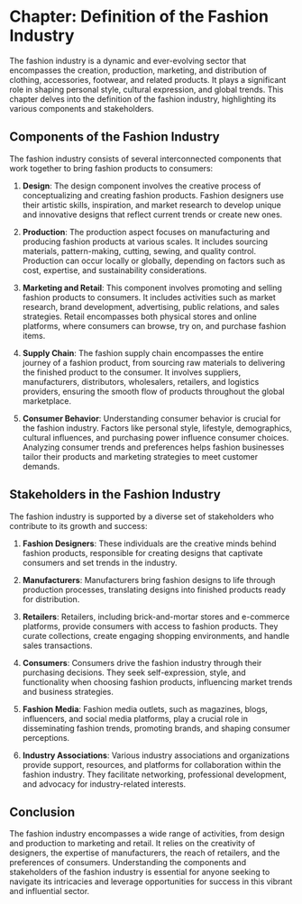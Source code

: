 Chapter: Definition of the Fashion Industry
===========================================

The fashion industry is a dynamic and ever-evolving sector that encompasses the creation, production, marketing, and distribution of clothing, accessories, footwear, and related products. It plays a significant role in shaping personal style, cultural expression, and global trends. This chapter delves into the definition of the fashion industry, highlighting its various components and stakeholders.

Components of the Fashion Industry
----------------------------------

The fashion industry consists of several interconnected components that work together to bring fashion products to consumers:

1. **Design**: The design component involves the creative process of conceptualizing and creating fashion products. Fashion designers use their artistic skills, inspiration, and market research to develop unique and innovative designs that reflect current trends or create new ones.

2. **Production**: The production aspect focuses on manufacturing and producing fashion products at various scales. It includes sourcing materials, pattern-making, cutting, sewing, and quality control. Production can occur locally or globally, depending on factors such as cost, expertise, and sustainability considerations.

3. **Marketing and Retail**: This component involves promoting and selling fashion products to consumers. It includes activities such as market research, brand development, advertising, public relations, and sales strategies. Retail encompasses both physical stores and online platforms, where consumers can browse, try on, and purchase fashion items.

4. **Supply Chain**: The fashion supply chain encompasses the entire journey of a fashion product, from sourcing raw materials to delivering the finished product to the consumer. It involves suppliers, manufacturers, distributors, wholesalers, retailers, and logistics providers, ensuring the smooth flow of products throughout the global marketplace.

5. **Consumer Behavior**: Understanding consumer behavior is crucial for the fashion industry. Factors like personal style, lifestyle, demographics, cultural influences, and purchasing power influence consumer choices. Analyzing consumer trends and preferences helps fashion businesses tailor their products and marketing strategies to meet customer demands.

Stakeholders in the Fashion Industry
------------------------------------

The fashion industry is supported by a diverse set of stakeholders who contribute to its growth and success:

1. **Fashion Designers**: These individuals are the creative minds behind fashion products, responsible for creating designs that captivate consumers and set trends in the industry.

2. **Manufacturers**: Manufacturers bring fashion designs to life through production processes, translating designs into finished products ready for distribution.

3. **Retailers**: Retailers, including brick-and-mortar stores and e-commerce platforms, provide consumers with access to fashion products. They curate collections, create engaging shopping environments, and handle sales transactions.

4. **Consumers**: Consumers drive the fashion industry through their purchasing decisions. They seek self-expression, style, and functionality when choosing fashion products, influencing market trends and business strategies.

5. **Fashion Media**: Fashion media outlets, such as magazines, blogs, influencers, and social media platforms, play a crucial role in disseminating fashion trends, promoting brands, and shaping consumer perceptions.

6. **Industry Associations**: Various industry associations and organizations provide support, resources, and platforms for collaboration within the fashion industry. They facilitate networking, professional development, and advocacy for industry-related interests.

Conclusion
----------

The fashion industry encompasses a wide range of activities, from design and production to marketing and retail. It relies on the creativity of designers, the expertise of manufacturers, the reach of retailers, and the preferences of consumers. Understanding the components and stakeholders of the fashion industry is essential for anyone seeking to navigate its intricacies and leverage opportunities for success in this vibrant and influential sector.
